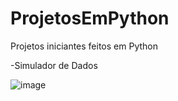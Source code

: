 # ProjetosEmPython
Projetos iniciantes feitos em Python

-Simulador de Dados 

![image](https://user-images.githubusercontent.com/54475600/229872842-d08bda11-3ff4-4a9f-a974-7ab9a340204a.png)

